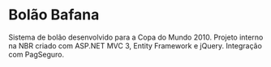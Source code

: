 # Bolão Bafana

Sistema de bolão desenvolvido para a Copa do Mundo 2010.
Projeto interno na NBR criado com ASP.NET MVC 3, Entity Framework e jQuery.
Integração com PagSeguro.
